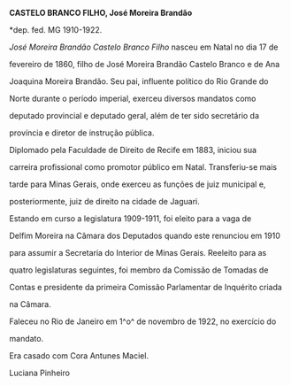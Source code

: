 **CASTELO BRANCO FILHO, José Moreira Brandão**



\*dep. fed. MG 1910-1922.



*José Moreira Brandão Castelo Branco Filho* nasceu em Natal no dia 17 de

fevereiro de 1860, filho de José Moreira Brandão Castelo Branco e de Ana

Joaquina Moreira Brandão. Seu pai, influente político do Rio Grande do

Norte durante o período imperial, exerceu diversos mandatos como

deputado provincial e deputado geral, além de ter sido secretário da

província e diretor de instrução pública.



Diplomado pela Faculdade de Direito de Recife em 1883, iniciou sua

carreira profissional como promotor público em Natal. Transferiu-se mais

tarde para Minas Gerais, onde exerceu as funções de juiz municipal e,

posteriormente, juiz de direito na cidade de Jaguari.



Estando em curso a legislatura 1909-1911, foi eleito para a vaga de

Delfim Moreira na Câmara dos Deputados quando este renunciou em 1910

para assumir a Secretaria do Interior de Minas Gerais. Reeleito para as

quatro legislaturas seguintes, foi membro da Comissão de Tomadas de

Contas e presidente da primeira Comissão Parlamentar de Inquérito criada

na Câmara.



Faleceu no Rio de Janeiro em 1^o^ de novembro de 1922, no exercício do

mandato.



Era casado com Cora Antunes Maciel.



Luciana Pinheiro



